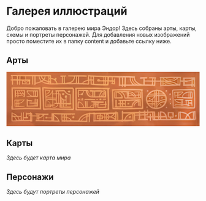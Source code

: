 # Галерея иллюстраций

Добро пожаловать в галерею мира Эндор! Здесь собраны арты, карты, схемы и портреты персонажей. Для добавления новых изображений просто поместите их в папку content и добавьте ссылку ниже.

## Арты

![Пример арта](ornament.jpg)

## Карты

*Здесь будет карта мира*

## Персонажи

*Здесь будут портреты персонажей* 